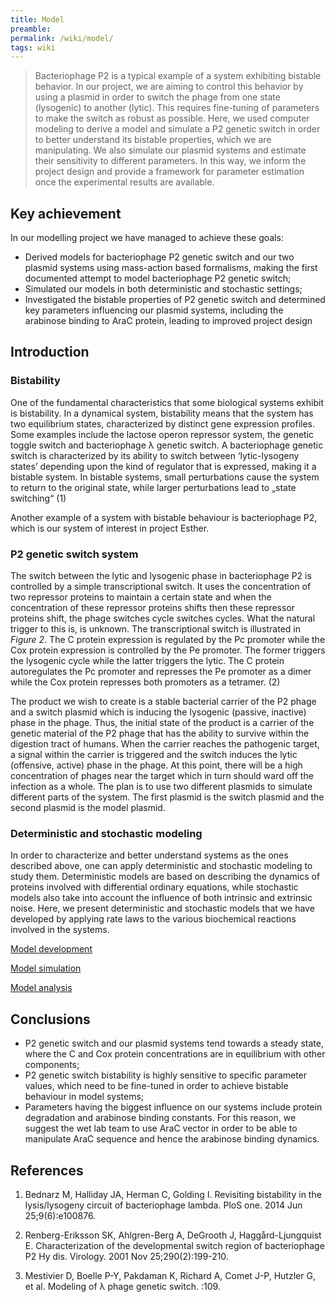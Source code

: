 ```yaml
---
title: Model
preamble:
permalink: /wiki/model/
tags: wiki
---
```


> Bacteriophage P2 is a typical example of a system exhibiting bistable behavior. In our project, we are aiming to control this behavior by using a plasmid in order to switch the phage from one state (lysogenic) to another (lytic). This requires fine-tuning of parameters to make the switch as robust as possible. Here, we used computer modeling to derive a model and simulate a P2 genetic switch in order to better understand its bistable properties, which we are manipulating. We also simulate our plasmid systems and estimate their sensitivity to different parameters. In this way, we inform the project design and provide a framework for parameter estimation once the experimental results are available.

## Key achievement

In our modelling project we have managed to achieve these goals:

-   Derived models for bacteriophage P2 genetic switch and our two plasmid systems using mass-action based formalisms, making the first documented attempt to model bacteriophage P2 genetic switch;
-   Simulated our models in both deterministic and stochastic settings;
-   Investigated the bistable properties of P2 genetic switch and determined key parameters influencing our plasmid systems, including the arabinose binding to AraC protein, leading to improved project design

## Introduction

### Bistability

One of the fundamental characteristics that some biological systems exhibit is bistability. In a dynamical system, bistability means that the system has two equilibrium states, characterized by distinct gene expression profiles. Some examples include the lactose operon repressor system, the genetic toggle switch and bacteriophage λ genetic switch. A bacteriophage genetic switch is characterized by its ability to switch between ‘lytic-lysogeny states’ depending upon the kind of regulator that is expressed, making it a bistable system. In bistable systems, small perturbations cause the system to return to the original state, while larger perturbations lead to „state switching“ (1)

Another example of a system with bistable behaviour is bacteriophage P2, which is our system of interest in project Esther.

### P2 genetic switch system

The switch between the lytic and lysogenic phase in bacteriophage P2 is controlled by a simple transcriptional switch. It uses the concentration of two repressor proteins to maintain a certain state and when the concentration of these repressor proteins shifts then these repressor proteins shift, the phage switches cycle switches cycles. What the natural trigger to this is, is unknown. The transcriptional switch is illustrated in _Figure 2_. The C protein expression is regulated by the Pc promoter while the Cox protein expression is controlled by the Pe promoter. The former triggers the lysogenic cycle while the latter triggers the lytic. The C protein autoregulates the Pc promoter and represses the Pe promoter as a dimer while the Cox protein represses both promoters as a tetramer. (2)

The product we wish to create is a stable bacterial carrier of the P2 phage and a switch plasmid which is inducing the lysogenic (passive, inactive) phase in the phage. Thus, the initial state of the product is a carrier of the genetic material of the P2 phage that has the ability to survive within the digestion tract of humans. When the carrier reaches the pathogenic target, a signal within the carrier is triggered and the switch induces the lytic (offensive, active) phase in the phage. At this point, there will be a high concentration of phages near the target which in turn should ward off the infection as a whole. The plan is to use two different plasmids to simulate different parts of the system. The first plasmid is the switch plasmid and the second plasmid is the model plasmid.

### Deterministic and stochastic modeling

In order to characterize and better understand systems as the ones described above, one can apply deterministic and stochastic modeling to study them. Deterministic models are based on describing the dynamics of proteins involved with differential ordinary equations, while stochastic models also take into account the influence of both intrinsic and extrinsic noise. Here, we present deterministic and stochastic models that we have developed by applying rate laws to the various biochemical reactions involved in the systems.

[Model development](../model-development)

[Model simulation](../model-simulation)

[Model analysis](../model-analysis)

## Conclusions

-   P2 genetic switch and our plasmid systems tend towards a steady state, where the C and Cox protein concentrations are in equilibrium with other components;
-   P2 genetic switch bistability is highly sensitive to specific parameter values, which need to be fine-tuned in order to achieve bistable behaviour in model systems;
-   Parameters having the biggest influence on our systems include protein degradation and arabinose binding constants. For this reason, we suggest the wet lab team to use AraC vector in order to be able to manipulate AraC sequence and hence the arabinose binding dynamics.

## References

1. Bednarz M, Halliday JA, Herman C, Golding I. Revisiting bistability in the lysis/lysogeny circuit of bacteriophage lambda. PloS one. 2014 Jun 25;9(6):e100876.

2. Renberg-Eriksson SK, Ahlgren-Berg A, DeGrooth J, Haggård-Ljungquist E. Characterization of the developmental switch region of bacteriophage P2 Hy dis. Virology. 2001 Nov 25;290(2):199-210.

3. Mestivier D, Boelle P-Y, Pakdaman K, Richard A, Comet J-P, Hutzler G, et al. Modeling of λ phage genetic switch. :109.
